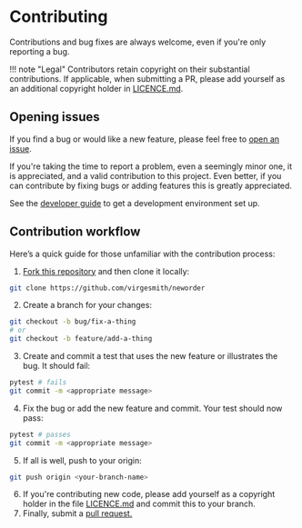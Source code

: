 # Contributing

Contributions and bug fixes are always welcome, even if you're only reporting a bug.

!!! note "Legal"
    Contributors retain copyright on their substantial contributions. If applicable, when submitting a PR, please add yourself as an additional copyright holder in [LICENCE.md](https://github.com/virgesmith/neworder/LICENCE.md).

## Opening issues

If you find a bug or would like a new feature, please feel free to [open an issue](https://github.com/virgesmith/neworder/issues).

If you're taking the time to report a problem, even a seemingly minor one, it is appreciated, and a valid contribution to this project. Even better, if you can contribute by fixing bugs or adding features this is greatly appreciated.

See the [developer guide](./developer.md) to get a development environment set up.

## Contribution workflow

Here’s a quick guide for those unfamiliar with the contribution process:

1. [Fork this repository](https://github.com/virgesmith/neworder/fork) and then clone it locally:
```sh
git clone https://github.com/virgesmith/neworder
```
2. Create a branch for your changes:
```sh
git checkout -b bug/fix-a-thing
# or
git checkout -b feature/add-a-thing
```
3. Create and commit a test that uses the new feature or illustrates the bug. It should fail:
```sh
pytest # fails
git commit -m <appropriate message>
```
4. Fix the bug or add the new feature and commit. Your test should now pass:
```sh
pytest # passes
git commit -m <appropriate message>
```
5. If all is well, push to your origin:
```sh
git push origin <your-branch-name>
```
6. If you're contributing new code, please add yourself as a copyright holder in the file [LICENCE.md](./licence.md) and commit this to your branch.
7. Finally, submit a [pull request.](https://help.github.com/articles/creating-a-pull-request)

